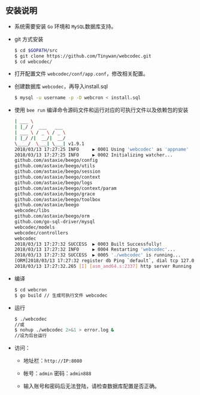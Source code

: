 ## 安装说明

* 系统需要安装 `Go` 环境和 `MySQL`数据库支持。

* git 方式安装

    ```bash
    $ cd $GOPATH/src
    $ git clone https://github.com/Tinywan/webcodec.git
    $ cd webcodec/
    ```
    
* 打开配置文件 `webcodec/conf/app.conf`，修改相关配置。

* 创建数据库 `webcodec`，再导入install.sql

    ```bash
    $ mysql -u username -p -D webcron < install.sql
    ```
    
* 使用 `bee run` 编译命令源码文件和运行对应的可执行文件以及依赖包的安装
    
    ```bash
    | ___ \
    | |_/ /  ___   ___
    | ___ \ / _ \ / _ \
    | |_/ /|  __/|  __/
    \____/  \___| \___| v1.9.1
    2018/03/13 17:27:25 INFO     ▶ 0001 Using 'webcodec' as 'appname'
    2018/03/13 17:27:25 INFO     ▶ 0002 Initializing watcher...
    github.com/astaxie/beego/config
    github.com/astaxie/beego/utils
    github.com/astaxie/beego/session
    github.com/astaxie/beego/context
    github.com/astaxie/beego/logs
    github.com/astaxie/beego/context/param
    github.com/astaxie/beego/grace
    github.com/astaxie/beego/toolbox
    github.com/astaxie/beego
    webcodec/libs
    github.com/astaxie/beego/orm
    github.com/go-sql-driver/mysql
    webcodec/models
    webcodec/controllers
    webcodec
    2018/03/13 17:27:32 SUCCESS  ▶ 0003 Built Successfully!
    2018/03/13 17:27:32 INFO     ▶ 0004 Restarting 'webcodec'...
    2018/03/13 17:27:32 SUCCESS  ▶ 0005 './webcodec' is running...
    [ORM]2018/03/13 17:27:32 register db Ping `default`, dial tcp 127.0.0.1:3306: getsockopt: connection refused
    2018/03/13 17:27:32.265 [I] [asm_amd64.s:2337] http server Running on http://:8080
    ```    
    
*   编译    

    ```bash
    $ cd webcron
    $ go build // 生成可执行文件 webcodec
    ```
    
*   运行
	
    ```bash
    $ ./webcodec
    //或
    $ nohup ./webcodec 2>&1 > error.log &
    //设为后台运行
    ```

*   访问： 

    * 地址栏：`http://IP:8080`

    * 帐号：`admin` 密码：`admin888`
    
    * 输入账号和密码后无法登陆，请检查数据库配置是否正确。